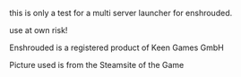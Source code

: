 this is only a test for a multi server launcher for enshrouded.

use at own risk!


Enshrouded is a registered product of Keen Games GmbH

Picture used is from the Steamsite of the Game
